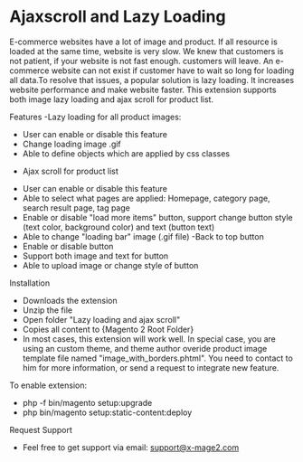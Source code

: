 # Ajaxscroll and Lazy Loading
E-commerce websites have a lot of image and product. If all resource is loaded at the same time, website is very slow.
We knew that customers is not patient, if your website is not fast enough. customers will leave.
An e-commerce website can not exist if customer have to wait so long for loading all data.To resolve that issues, a popular solution is lazy loading.
It increases website performance and make website faster. This extension supports both image lazy loading and ajax scroll for product list.


Features
-Lazy loading for all product images:
+ User can enable or disable this feature
+ Change loading image .gif
+ Able to define objects which are applied by css classes
- Ajax scroll for product list
+ User can enable or disable this feature
+ Able to select what pages are applied: Homepage, category page, search result page, tag page
+ Enable or disable "load more items" button, support change button style (text color, background color) and text (button text)
+ Able to change "loading bar" image (.gif file)
-Back to top button
+ Enable or disable button
+ Support both image and text for button
+ Able to upload image or change style of button


Installation
- Downloads the extension
- Unzip the file
- Open folder "Lazy loading and ajax scroll"
- Copies all content to {Magento 2 Root Folder}
- In most cases, this extension will work well. In special case, you are using an custom theme, and theme author overide product image template file named "image_with_borders.phtml". You need to contact to him for more information, or send a request to integrate new feature.

To enable extension:
- php -f bin/magento setup:upgrade
- php bin/magento setup:static-content:deploy


Request Support
- Feel free to get support via email: support@x-mage2.com
